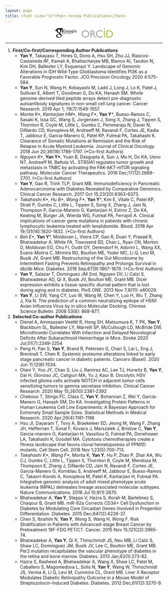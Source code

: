```yaml
---
layout: page
title: <font size="+2">Peer-review Publications</font> 
---
```


<div align="center">
<a href="https://scholar.google.com/citations?user=ykAmIWEAAAAJ&hl=en" target="_blank"><img src="img/GoogleScholar.jpg" alt="Google Scholar" height="30"></a> &nbsp;&nbsp; <a href="https://orcid.org/0000-0002-0094-7726" target="_blank"><img src="img/ORCID.png" alt="ORCID" height="30"></a> 
</div>

----

1. **First/Co-first/Corresponding Author Publications**
    * **Yan Y**, Takayasu T, Hines G, Dono A, Hsu SH, Zhu JJ, Riascos-Castaneda RF, Kamali A, Bhattacharjee MB, Blanco AI, Tandon N, Kim DH, Ballester LY, Esquenazi Y. Landscape of Genomic Alterations in IDH Wild-Type Glioblastoma Identifies PI3K as a Favorable Prognostic Factor. JCO Precision Oncology 2020 4:575-584.
    * **Yan Y**, Sun N, Wang H, Kobayashi M, Ladd J, Long J, Lo K, Patel J, Sullivan E, Albert T, Goodman G, Do KA, Hanash SM. Whole genome-derived tiled peptide arrays detect pre-diagnostic autoantibody signatures in non-small cell lung cancer. Cancer Research. 2019 Apr 1; 79(7):1549-1557.
    * _Morita K*_, _Kantarjian HM*_, _Wang F*_, **Yan Y**_*_, Bueso-Ramos C, Sasaki K, Issa GC, Wang S, Jorgensen J, Song X, Zhang J, Tippen S, Thornton R, Coyle M, Little L, Gumbs C, Pemmaraju N, Daver N, DiNardo CD, Konopleva M, Andreeff M, Ravandi F, Cortes JE, Kadia T, Jabbour E, Garcia-Manero G, Patel KP, Futreal PA, Takahashi K. Clearance of Somatic Mutations at Remission and the Risk of Relapse in Acute Myeloid Leukemia. Journal of Clinical Oncology. 2018 Jun 20;36(18):1788-1797.  (*Co-first Authors)
    * _Nguyen K*_, __Yan Y*__, Yuan B, Dasgupta A, Sun J, Mu H, Do KA, Ueno NT, Andreeff M, Battula VL. ST8SIA1 regulates tumor growth and metastasis in TNBC by activating the FAK-AKT-mTOR signaling pathway. Molecular Cancer Therapeutics. 2018 Dec;17(12):2689-2701. (*Co-first Authors)
    * **Yan Y**, Gao R, Trinh TLP, Grant MB. Immunodeficiency in Pancreatic Adenocarcinoma with Diabetes Revealed by Comparative Genomics. Clinical Cancer Research. 2017 Oct 15;23(20):6363-6373.
    * _Takahashi K*_, _Hu B*_, _Wang F*_, __Yan Y__*, Kim E, Vitale C, Patel KP, Strati P, Gumbs C, Little L, Tippen S, Song X, Zhang J, Jain N, Thompson P, Garcia-Manero G, Kantarjian H, Estrov Z, Do KA, Keating M, Burger JA, Wierda WG, Futreal PA, Ferrajoli A. Clinical implications of cancer gene mutations in patients with chronic lymphocytic leukemia treated with lenalidomide. Blood. 2018 Apr 19;131(16):1820-1832. (*Co-first Authors)
    * _Beli E*_, __Yan Y__*, Moldovan L, Vieira CP, Gao R, Duan Y, Prasad R, Bhatwadekar A, White FA, Townsend SD, Chan L, Ryan CN, Morton D, Moldovan EG, Chu FI, Oudit GY, Derendorf H, Adorini L, Wang XX, Evans-Molina C, Mirmira RG, Boulton ME, Yoder MC, Li Q, Levi M, Busik JV, Grant MB. Restructuring of the Gut Microbiome by Intermittent Fasting Prevents Retinopathy and Prolongs Survival in db/db Mice. Diabetes. 2018 Sep;67(9):1867-1879. (*Co-first Authors)
    * **Yan Y**, Salazar T, Dominguez JM 2nd, Nguyen DV, Li Calzi S, Bhatwadekar AD, Qi X, Busik JV, Boulton ME, Grant MB. Dicer expression exhibits a tissue-specific diurnal pattern that is lost during aging and in diabetes. PloS ONE. 2013 Nov 7;8(11): e80029. 
    * **Yan Y**, Li SW, Yang CY, Luo W, Wang M, Chen Y, Luo H, Wu T, Zhang J, Xia N. The prediction of a common neutralizing epitope of H5N1 Avian Influenza Virus by in silico Molecular Docking. Chinese Science Bulletin. 2008 53(6): 868-877.
1. **Selected Co-author Publications**
    * Dienel A, Ammassam Veettil R, Hong SH, Matsumura K, T PK, **Yan Y**, Blackburn SL, Ballester LY, Marrelli SP, McCullough LD, McBride DW. Microthrombi Correlates With Infarction and Delayed Neurological Deficits After Subarachnoid Hemorrhage in Mice. Stroke 2020 Jul;51(7):2249-2254
	* Peng H, Pan S, **Yan Y**, Brand R, Petersen G, Chari S, Lai L, Eng J, Brentnall T, Chen R. Systemic proteome alterations linked to early stage pancreatic cancer in diabetic patients. Cancers (Basel). 2020 Jun 11;12(6):1534.
	* Otani Y, Yoo JY, Chao S, Liu J, Ramirez AC, Lee TJ, Hurwitz B, **Yan Y**, Dai H, Glorioso JC, Caligiuri MA, Yu J, Kaur B. Oncolytic HSV infected glioma cells activate NOTCH in adjacent tumor cells sensitizing tumors to gamma secretase inhibition. Clinical Cancer Research. 2020 May 15;26(10):2381-2392
	* Chekouo T, Stingo FC, Class C, __Yan Y__, Bohannan Z, Wei Y, Garcia-Manero G, Hanash SM, Do KA. Investigating Protein Patterns in Human Leukemia Cell Line Experiments: A Bayesian Approach for Extremely Small Sample Sizes. Statistical Methods in Medical Research. 2020 Apr;29(4):1181-1196
	* Hsu JI, Dayaram T, Tovy A, Braekeleer ED, Jeong M, Wang F, Zhang JH, Heffernan T, Sonal F, Kovacs J, Marszalek J, Bristow C, **Yan Y**, Garcia-manero G, Kantarjian H, Vassiliou G, Futreal PA, Donehower LA, Takahashi K, Goodell MA. Cytotoxis chemotherapies create a fitness landscape that favors clonal hematopoiesis of PPM1D mutants. Cell Stem Cell. 2018 Nov 1;23(5):700-713.
    * _Takahashi K*_, _Wang F*_, Morita K, __Yan Y__, Hu P, Zhao P, Zhar AA, Wu CJ, Gumbs C, Little L, Tippen S, Thornton R, Coyle M, Mendoza M, Thompson E, Zhang J, DiNardo CD, Jain N, Ravandi F, Cortes JE, Garcia-Manero G, Kornblau S, Andreeff M, Jabbour E, Bueso-Ramos C, Takaori-Kondo A, Konopleva M, Patel K, Kantarjian H, Futreal PA. Integrative genomic analysis of adult mixed phenotype acute leukemia (MPAL) delineates lineage associated molecular subtypes. Nature Communications. 2018 Jul 10;9(1):2670.
	* Bhatwadekar A, __Yan Y__, Stepps V, Hazra S, Korah M, Bartelmez S, Chaqour B, Grant MB. miR-92a Corrects CD34+ Cell Dysfunction in Diabetes by Modulating Core Circadian Genes Involved in Progenitor Differentiation. Diabetes. 2015 Dec;64(12):4226-37.
	* Chen S, Ibrahim N, __Yan Y__, Wong S, Wang H, Wong F. Risk Stratification in Patients with Advanced-stage Breast Cancer by Pretreatment 18F-FDG PET/CT. Cancer. 2015 Nov 15;121(22):3965-74.
	* Bhatwadekar A, __Yan Y__, Qi X, Thinschmidt JS, Neu MB, Li Calzi S, Shaw LC, Dominiguez JM, Busik JV, Lee C, Boulton ME, Grant MB. Per2 mutation recapitulates the vascular phenotype of diabetes in the retina and bone marrow. Diabetes. 2013 Jan;62(1):273-82.
	* Hazra S, Rasheed A, Bhatwadekar A, Wang X, Shaw LC, Patel M, Caballero S, Magomedova L, Solis N, **Yan Y**, Wang W, Thinschmidt JS, Verma A, Li Q, Levi M, Cummins CL, Grant MB. Liver X Receptor Modulates Diabetic Retinopathy Outcome in a Mouse Model of Streptozotocin-Induced Diabetes. Diabetes. 2012 Dec;61(12):3270-9.
